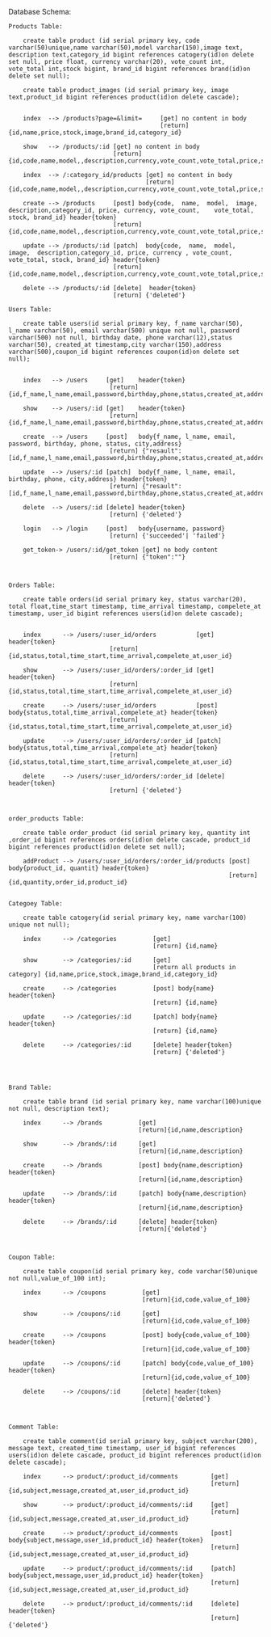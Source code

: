 Database Schema:
        
    Products Table:

        create table product (id serial primary key, code varchar(50)unique,name varchar(50),model varchar(150),image text, description text,category_id bigint references catogery(id)on delete set null, price float, currency varchar(20), vote_count int, vote_total int,stock bigint, brand_id bigint references brand(id)on delete set null);

        create table product_images (id serial primary key, image text,product_id bigint references product(id)on delete cascade);


        index  --> /products?page=&limit=     [get] no content in body
                                              [return] {id,name,price,stock,image,brand_id,category_id}

        show   --> /products/:id [get] no content in body
                                 [return] {id,code,name,model,,description,currency,vote_count,vote_total,price,stock,image,brand_id,category_id}

        index  --> /:category_id/products [get] no content in body
                                          [return] {id,code,name,model,,description,currency,vote_count,vote_total,price,stock,image,brand_id,category_id}

        create --> /products     [post] body{code,  name,  model,  image,  description,category_id, price, currency, vote_count,    vote_total, stock, brand_id} header{token}
                                 [return] {id,code,name,model,,description,currency,vote_count,vote_total,price,stock,image,brand_id,category_id}

        update --> /products/:id [patch]  body{code,  name,  model,  image,  description,category_id, price, currency , vote_count, vote_total, stock, brand_id} header{token}
                                 [return] {id,code,name,model,,description,currency,vote_count,vote_total,price,stock,image,brand_id,category_id}

        delete --> /products/:id [delete]  header{token}
                                 [return] {'deleted'}

    Users Table:

        create table users(id serial primary key, f_name varchar(50), l_name varchar(50), email varchar(500) unique not null, password varchar(500) not null, birthday date, phone varchar(12),status varchar(50), created_at timestamp,city varchar(150),address varchar(500),coupon_id bigint references coupon(id)on delete set null);


        index   --> /users     [get]    header{token}
                                [return] {id,f_name,l_name,email,password,birthday,phone,status,created_at,address,coupon_id}

        show    --> /users/:id [get]    header{token}
                                [return] {id,f_name,l_name,email,password,birthday,phone,status,created_at,address,coupon_id}
                                
        create  --> /users     [post]   body{f_name, l_name, email, password, birthday, phone, status, city,address}
                                [return] {"resault": [id,f_name,l_name,email,password,birthday,phone,status,created_at,address,coupon_id],"token":""}
                                
        update  --> /users/:id [patch]  body{f_name, l_name, email, birthday, phone, city,address} header{token}
                                [return] {"resault": [id,f_name,l_name,email,password,birthday,phone,status,created_at,address,coupon_id],"token":""}
                                
        delete  --> /users/:id [delete] header{token}
                                [return] {'deleted'}
                                
        login   --> /login     [post]   body{username, password}
                                [return] {'succeeded'| 'failed'}
                                
        get_token-> /users/:id/get_token [get] no body content
                                [return] {"token":""}
                                
        

    Orders Table:
        
        create table orders(id serial primary key, status varchar(20), total float,time_start timestamp, time_arrival timestamp, compelete_at timestamp, user_id bigint references users(id)on delete cascade);


        index      --> /users/:user_id/orders           [get] header{token}
                                [return] {id,status,total,time_start,time_arrival,compelete_at,user_id}
                                
        show       --> /users/:user_id/orders/:order_id [get] header{token}
                                [return] {id,status,total,time_start,time_arrival,compelete_at,user_id}
                                
        create     --> /users/:user_id/orders           [post] body{status,total,time_arrival,compelete_at} header{token}
                                [return] {id,status,total,time_start,time_arrival,compelete_at,user_id}
                                
        update     --> /users/:user_id/orders/:order_id [patch] body{status,total,time_arrival,compelete_at} header{token}
                                [return] {id,status,total,time_start,time_arrival,compelete_at,user_id}
                                
        delete     --> /users/:user_id/orders/:order_id [delete] header{token}
                                [return] {'deleted'}
                                


    order_products Table:

        create table order_product (id serial primary key, quantity int ,order_id bigint references orders(id)on delete cascade, product_id bigint references product(id)on delete set null);

        addProduct --> /users/:user_id/orders/:order_id/products [post] body{product_id, quantit} header{token}
                                                                 [return] {id,quantity,order_id,product_id}


    Categoey Table:

        create table catogery(id serial primary key, name varchar(100) unique not null);

        index      --> /categories          [get]
                                            [return] {id,name}

        show       --> /categories/:id      [get]
                                            [return all products in category] {id,name,price,stock,image,brand_id,category_id}

        create     --> /categories          [post] body{name} header{token}
                                            [return] {id,name}

        update     --> /categories/:id      [patch] body{name} header{token}
                                            [return] {id,name}

        delete     --> /categories/:id      [delete] header{token}
                                            [return] {'deleted'}


   

    Brand Table:

        create table brand (id serial primary key, name varchar(100)unique not null, description text);

        index      --> /brands          [get]
                                        [return]{id,name,description}
        
        show       --> /brands/:id      [get]
                                        [return]{id,name,description}
        
        create     --> /brands          [post] body{name,description} header{token}
                                        [return]{id,name,description}
        
        update     --> /brands/:id      [patch] body{name,description} header{token}
                                        [return]{id,name,description}
        
        delete     --> /brands/:id      [delete] header{token}
                                        [return]{'deleted'}
        


    Coupon Table:

        create table coupon(id serial primary key, code varchar(50)unique not null,value_of_100 int);

        index      --> /coupons          [get]
                                         [return]{id,code,value_of_100}

        show       --> /coupons/:id      [get]
                                         [return]{id,code,value_of_100}

        create     --> /coupons          [post] body{code,value_of_100} header{token}
                                         [return]{id,code,value_of_100}

        update     --> /coupons/:id      [patch] body{code,value_of_100} header{token}
                                         [return]{id,code,value_of_100}

        delete     --> /coupons/:id      [delete] header{token}
                                         [return]{'deleted'}



    Comment Table:

        create table comment(id serial primary key, subject varchar(200), message text, created_time timestamp, user_id bigint references users(id)on delete cascade, product_id bigint references product(id)on delete cascade);

        index      --> product/:product_id/comments         [get]
                                                            [return]{id,subject,message,created_at,user_id,product_id}

        show       --> product/:product_id/comments/:id     [get]
                                                            [return]{id,subject,message,created_at,user_id,product_id}

        create     --> product/:product_id/comments         [post] body{subject,message,user_id,product_id} header{token}
                                                            [return]{id,subject,message,created_at,user_id,product_id}

        update     --> product/:product_id/comments/:id     [patch] body{subject,message,user_id,product_id} header{token}
                                                            [return]{id,subject,message,created_at,user_id,product_id}

        delete     --> product/:product_id/comments/:id     [delete] header{token}
                                                            [return]{'deleted'}
